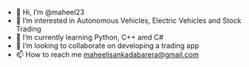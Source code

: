- 👋 Hi, I’m @maheel23
- 👀 I’m interested in Autonomous Vehicles, Electric Vehicles and Stock Trading
- 🌱 I’m currently learning Python, C++ amd C#
- 💞️ I’m looking to collaborate on developing a trading app
- 📫 How to reach me maheelisankadabarera@gmail.com

<!---
maheel23/maheel23 is a ✨ special ✨ repository because its `README.md` (this file) appears on your GitHub profile.
You can click the Preview link to take a look at your changes.
--->
